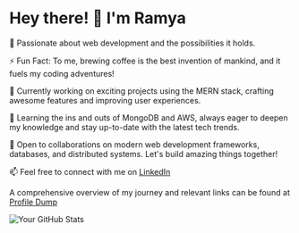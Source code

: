 
# Hey there! 👋 I'm Ramya

🚀 Passionate about web development and the possibilities it holds.

⚡ Fun Fact: To me, brewing coffee is the best invention of mankind, and it fuels my coding adventures!

🔭 Currently working on exciting projects using the MERN stack, crafting awesome features and improving user experiences.

🌱 Learning the ins and outs of MongoDB and AWS, always eager to deepen my knowledge and stay up-to-date with the latest tech trends.

👯 Open to collaborations on modern web development frameworks, databases, and distributed systems. Let's build amazing things together!

📫 Feel free to connect with me on [LinkedIn](https://www.linkedin.com/in/ramya-ramasamy-b4357078/) 

A comprehensive overview of my journey  and relevant  links  can be found at [Profile Dump]([https://msha.ke/ramyaramasamy](https://ramyaram2092.github.io/linktree/))

![Your GitHub Stats](https://github-readme-stats.vercel.app/api?username=ramyaram2092&show_icons=true&hide=prs&count_private=true&hide_title=true&hide_rank=true)
